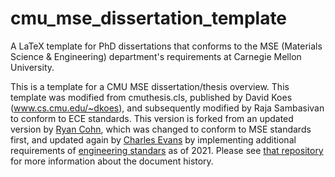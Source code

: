 cmu_mse_dissertation_template
=============================

A LaTeX template for PhD dissertations that conforms to the MSE (Materials Science & Engineering) department's requirements at Carnegie Mellon University.

This is a template for a CMU MSE dissertation/thesis overview.  This template was modified from cmuthesis.cls, published by David Koes (www.cs.cmu.edu/~dkoes), and subsequently modified by Raja Sambasivan to conform to ECE standards.  This version is forked from an updated version by [Ryan Cohn](https://github.com/rccohn), which was changed to conform to MSE standards first, and updated again by [Charles Evans](https://github.com/realitychemist) by implementing additional requirements of [engineering standars](https://engineering.cmu.edu/education/academic-policies/graduate-policies/thesis-dissertation.html) as of 2021. Please see [that repository](https://github.com/realitychemist/cmu_mse_dissertation_template) for more information about the document history.
